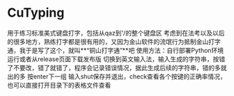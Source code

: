 # CuTyping
用于练习标准美式键盘打字，包括从qaz到\'/的整个键盘区
考虑到在法考以及以后的很多地方，熟练打字都是很有用的，又因为金山软件的流氓行为抵制金山打字通，我于是写了这个，就叫**“铜山打字通”**吧
使用方法：自行部署Python环境运行或者从release页面下载发布版
切换到英文输入法，输入生成的字符串，按错了不要改，错了就错了，程序会记录错误情况，据此生成后续的字符串，错的多就出的多
按enter下一组
输入shut保存并退出，check查看各个按键的正确率情况，也可以直接打开目录下的表格文件查看
